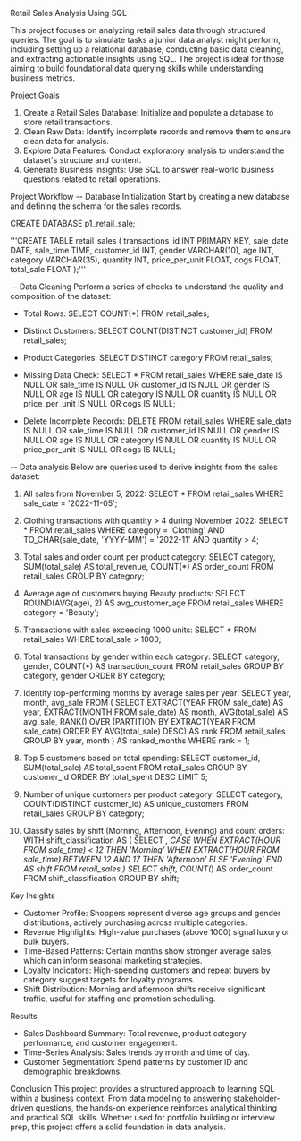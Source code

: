 
Retail Sales Analysis Using SQL

This project focuses on analyzing retail sales data through structured queries. The goal is to simulate tasks a junior data analyst might perform, including setting up a relational database, conducting basic data cleaning, and extracting actionable insights using SQL. The project is ideal for those aiming to build foundational data querying skills while understanding business metrics.

Project Goals
1. Create a Retail Sales Database: Initialize and populate a database to store retail transactions.
2. Clean Raw Data: Identify incomplete records and remove them to ensure clean data for analysis.
3. Explore Data Features: Conduct exploratory analysis to understand the dataset's structure and content.
4. Generate Business Insights: Use SQL to answer real-world business questions related to retail operations.

Project Workflow
-- Database Initialization
Start by creating a new database and defining the schema for the sales records.

CREATE DATABASE p1_retail_sale;

'''CREATE TABLE retail_sales (
    transactions_id INT PRIMARY KEY,
    sale_date DATE,
    sale_time TIME,
    customer_id INT,
    gender VARCHAR(10),
    age INT,
    category VARCHAR(35),
    quantity INT,
    price_per_unit FLOAT,
    cogs FLOAT,
    total_sale FLOAT
);'''

-- Data Cleaning 
Perform a series of checks to understand the quality and composition of the dataset:

* Total Rows:
SELECT COUNT(*) FROM retail_sales;

* Distinct Customers:
SELECT COUNT(DISTINCT customer_id) FROM retail_sales;

* Product Categories:
SELECT DISTINCT category FROM retail_sales;

* Missing Data Check:
SELECT * FROM retail_sales
WHERE sale_date IS NULL 
   OR sale_time IS NULL 
   OR customer_id IS NULL 
   OR gender IS NULL 
   OR age IS NULL 
   OR category IS NULL 
   OR quantity IS NULL 
   OR price_per_unit IS NULL 
   OR cogs IS NULL;

* Delete Incomplete Records:
DELETE FROM retail_sales
WHERE sale_date IS NULL 
   OR sale_time IS NULL 
   OR customer_id IS NULL 
   OR gender IS NULL 
   OR age IS NULL 
   OR category IS NULL 
   OR quantity IS NULL 
   OR price_per_unit IS NULL 
   OR cogs IS NULL;

-- Data analysis 
Below are queries used to derive insights from the sales dataset:

1. All sales from November 5, 2022:
SELECT * 
FROM retail_sales 
WHERE sale_date = '2022-11-05';

2. Clothing transactions with quantity > 4 during November 2022:
SELECT * 
FROM retail_sales
WHERE category = 'Clothing'
  AND TO_CHAR(sale_date, 'YYYY-MM') = '2022-11'
  AND quantity > 4;

3. Total sales and order count per product category:
SELECT 
    category, 
    SUM(total_sale) AS total_revenue,
    COUNT(*) AS order_count
FROM retail_sales
GROUP BY category;

4. Average age of customers buying Beauty products:
SELECT 
    ROUND(AVG(age), 2) AS avg_customer_age
FROM retail_sales
WHERE category = 'Beauty';

5. Transactions with sales exceeding 1000 units:
SELECT * 
FROM retail_sales 
WHERE total_sale > 1000;

6. Total transactions by gender within each category:
SELECT 
    category,
    gender,
    COUNT(*) AS transaction_count
FROM retail_sales
GROUP BY category, gender
ORDER BY category;

7. Identify top-performing months by average sales per year:
SELECT 
    year,
    month,
    avg_sale
FROM (
    SELECT 
        EXTRACT(YEAR FROM sale_date) AS year,
        EXTRACT(MONTH FROM sale_date) AS month,
        AVG(total_sale) AS avg_sale,
        RANK() OVER (PARTITION BY EXTRACT(YEAR FROM sale_date) ORDER BY AVG(total_sale) DESC) AS rank
    FROM retail_sales
    GROUP BY year, month
) AS ranked_months
WHERE rank = 1;

8. Top 5 customers based on total spending:
SELECT 
    customer_id, 
    SUM(total_sale) AS total_spent
FROM retail_sales
GROUP BY customer_id
ORDER BY total_spent DESC
LIMIT 5;

9. Number of unique customers per product category:
SELECT 
    category, 
    COUNT(DISTINCT customer_id) AS unique_customers
FROM retail_sales
GROUP BY category;

10. Classify sales by shift (Morning, Afternoon, Evening) and count orders:
WITH shift_classification AS (
    SELECT *,
        CASE 
            WHEN EXTRACT(HOUR FROM sale_time) < 12 THEN 'Morning'
            WHEN EXTRACT(HOUR FROM sale_time) BETWEEN 12 AND 17 THEN 'Afternoon'
            ELSE 'Evening'
        END AS shift
    FROM retail_sales
)
SELECT 
    shift, 
    COUNT(*) AS order_count
FROM shift_classification
GROUP BY shift;

Key Insights
* Customer Profile: Shoppers represent diverse age groups and gender distributions, actively purchasing across multiple categories.
* Revenue Highlights: High-value purchases (above 1000) signal luxury or bulk buyers.
* Time-Based Patterns: Certain months show stronger average sales, which can inform seasonal marketing strategies.
* Loyalty Indicators: High-spending customers and repeat buyers by category suggest targets for loyalty programs.
* Shift Distribution: Morning and afternoon shifts receive significant traffic, useful for staffing and promotion scheduling.

Results 
* Sales Dashboard Summary: Total revenue, product category performance, and customer engagement.
* Time-Series Analysis: Sales trends by month and time of day.
* Customer Segmentation: Spend patterns by customer ID and demographic breakdowns.

Conclusion
This project provides a structured approach to learning SQL within a business context. From data modeling to answering stakeholder-driven questions, the hands-on experience reinforces analytical thinking and practical SQL skills. Whether used for portfolio building or interview prep, this project offers a solid foundation in data analysis.


